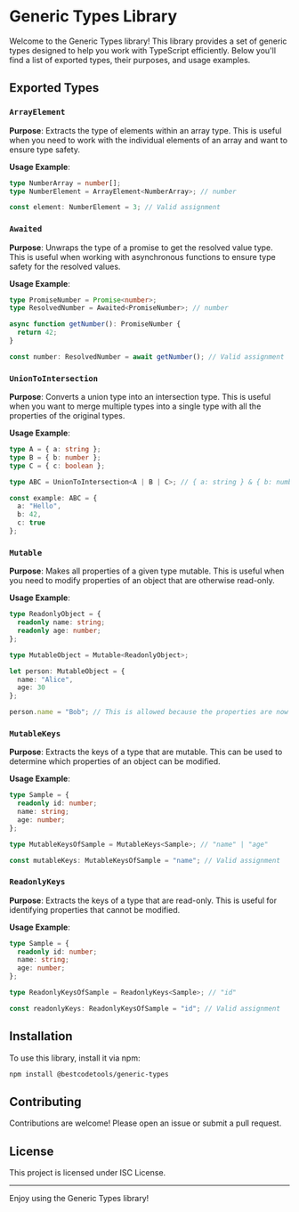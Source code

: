 # Generic Types Library

Welcome to the Generic Types library! This library provides a set of generic types designed to help you work with TypeScript efficiently. Below you'll find a list of exported types, their purposes, and usage examples.

## Exported Types

### `ArrayElement`

**Purpose**: Extracts the type of elements within an array type. This is useful when you need to work with the individual elements of an array and want to ensure type safety.

**Usage Example**:

```typescript
type NumberArray = number[];
type NumberElement = ArrayElement<NumberArray>; // number

const element: NumberElement = 3; // Valid assignment
```

### `Awaited`

**Purpose**: Unwraps the type of a promise to get the resolved value type. This is useful when working with asynchronous functions to ensure type safety for the resolved values.

**Usage Example**:

```typescript
type PromiseNumber = Promise<number>;
type ResolvedNumber = Awaited<PromiseNumber>; // number

async function getNumber(): PromiseNumber {
  return 42;
}

const number: ResolvedNumber = await getNumber(); // Valid assignment
```


### `UnionToIntersection`

**Purpose**: Converts a union type into an intersection type. This is useful when you want to merge multiple types into a single type with all the properties of the original types.

**Usage Example**:

```typescript
type A = { a: string };
type B = { b: number };
type C = { c: boolean };

type ABC = UnionToIntersection<A | B | C>; // { a: string } & { b: number } & { c: boolean }

const example: ABC = {
  a: "Hello",
  b: 42,
  c: true
};
```

### `Mutable`

**Purpose**: Makes all properties of a given type mutable. This is useful when you need to modify properties of an object that are otherwise read-only.

**Usage Example**:

```typescript
type ReadonlyObject = {
  readonly name: string;
  readonly age: number;
};

type MutableObject = Mutable<ReadonlyObject>;

let person: MutableObject = {
  name: "Alice",
  age: 30
};

person.name = "Bob"; // This is allowed because the properties are now mutable.
```

### `MutableKeys`

**Purpose**: Extracts the keys of a type that are mutable. This can be used to determine which properties of an object can be modified.

**Usage Example**:

```typescript
type Sample = {
  readonly id: number;
  name: string;
  age: number;
};

type MutableKeysOfSample = MutableKeys<Sample>; // "name" | "age"

const mutableKeys: MutableKeysOfSample = "name"; // Valid assignment
```

### `ReadonlyKeys`

**Purpose**: Extracts the keys of a type that are read-only. This is useful for identifying properties that cannot be modified.

**Usage Example**:

```typescript
type Sample = {
  readonly id: number;
  name: string;
  age: number;
};

type ReadonlyKeysOfSample = ReadonlyKeys<Sample>; // "id"

const readonlyKeys: ReadonlyKeysOfSample = "id"; // Valid assignment
```

## Installation

To use this library, install it via npm:

```bash
npm install @bestcodetools/generic-types
```

## Contributing

Contributions are welcome! Please open an issue or submit a pull request.

## License

This project is licensed under ISC License.

---

Enjoy using the Generic Types library!
